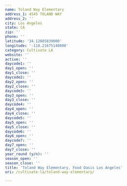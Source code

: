```yaml
---
name: Toland Way Elementary
address_1: 4545 TOLAND WAY
address_2: ''
city: Los Angeles
state: CA
zip: ''
phone: ''
latitude: '34.12085839000'
longitude: '-118.21675148000'
category: Cultivate LA
website: ''
active: ''
daycode1: ''
day1_open: ''
day1_close: ''
daycode2: ''
day2_open: ''
day2_close: ''
daycode3: ''
day3_open: ''
day3_close: ''
daycode4: ''
day4_open: ''
day4_close: ''
daycode5: ''
day5_open: ''
day5_close: ''
daycode6: ''
day6_open: ''
daycode7: ''
day7_open: ''
day7_close: ''
year_round (y/n): ''
season_open: ''
season_close: ''
title: 'Toland Way Elementary, Food Oasis Los Angeles'
uri: /cultivate-la/toland-way-elementary/

---
```

